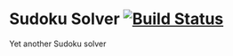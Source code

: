# Sudoku Solver [![Build Status](https://travis-ci.org/basingh89/Sudoku.svg?branch=master)](https://travis-ci.org/basingh89/Sudoku)

Yet another Sudoku solver
